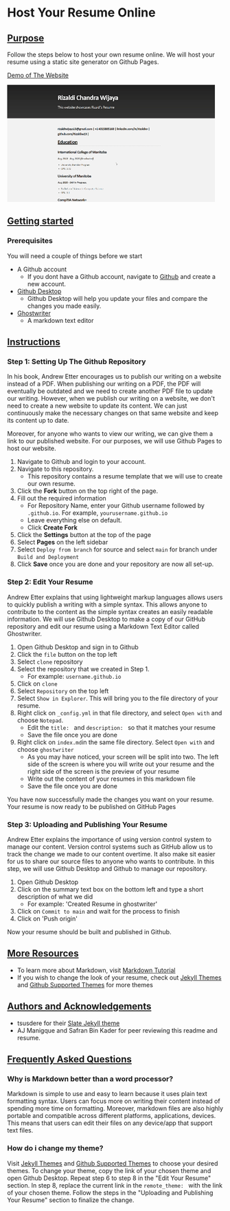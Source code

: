 # Host Your Resume Online

## <u> Purpose </u>

Follow the steps below to host your own resume online. We will host your resume using a static site generator on Github Pages.

[Demo of The Website](https://rizaldiw13.github.io/)

![Demo](https://github.com/Rizaldiw13/Rizaldiw13.github.io/blob/main/app/resume%20demo.gif)

## <u> Getting started </u>

### **Prerequisites**

You will need a couple of things before we start
- A Github account
	+ If you dont have a Github account, navigate to [Github](https://github.com/) and create a new account.
- [Github Desktop](https://desktop.github.com/)
	+ Github Desktop will help you update your files and compare the changes you made easily.
- [Ghostwriter](https://ghostwriter.kde.org/)
    + A markdown text editor

## <u> Instructions </u>
### Step 1: Setting Up The Github Repository

In his book, Andrew Etter encourages us to publish our writing on a website instead of a PDF. When publishing our writing on a PDF, the PDF will eventually be outdated and we need to create another PDF file to update our writing. However, when we publish our writing on a website, we don't need to create a new website to update its content. We can just continuously make the necessary changes on that same website and keep its content up to date.

Moreover, for anyone who wants to view our writing, we can give them a link to our published website. For our purposes, we will use Github Pages to host our website.
 
1. Navigate to Github and login to your account.
2. Navigate to this repository.
	+ This repository contains a resume template that we will use to create our own resume.
3. Click the **Fork** button on the top right of the page.
4. 	Fill out the required information 
	+ For Repository Name, enter your Github username followed by `.github.io`. For example, `yourusername.github.io`
	+ Leave everything else on default.
	+ Click **Create Fork**
5. Click the **Settings** button at the top of the page
6. Select **Pages** on the left sidebar
7. Select `Deploy from branch` for source and select `main` for branch under `Build and Deployment`
8. Click **Save** once you are done and your repository are now all set-up.

### Step 2: Edit Your Resume

Andrew Etter explains that using lightweight markup languages allows users to quickly publish a writing with a simple syntax. This allows anyone to contribute to the content as the simple syntax creates an easily readable information. We will use Github Desktop to make a copy of our GitHub repository and edit our resume using a Markdown Text Editor called Ghostwriter.

1. Open Github Desktop and sign in to Github
2. Click the `file` button on the top left
3. Select `clone` repository
4. Select the repository that we created in Step 1.
	+ For example: `username.github.io`
5. Click on `clone`
6. Select `Repository` on the top left
7. Select `Show in Explorer`. This will bring you to the file directory of your resume. 
8. Right click on `_config.yml` in that file directory,  and select `Open with` and choose `Notepad`.
	+ Edit the `title: ` and `description: ` so that it matches your resume
	+ Save the file once you are done
9. Right click on `index.md`in the same file directory. Select `Open with` and choose `ghostwriter`
	+ As you may have noticed, your screen will be split into two. The left side of the screen is where you will write out your resume and the right side of the screen is the preview of your resume
	+ Write out the content of your resumes in this markdown file
	+ Save the file once you are done

You have now successfully made the changes you want on your resume. Your resume is now ready to be published on GitHub Pages

### Step 3: Uploading and Publishing Your Resume

Andrew Etter explains the importance of using version control system to manage our content. Version control systems such as GitHub allow us to track the change we made to our content overtime. It also make sit easier for us to share our source files to anyone who wants to contribute. In this step, we will use Github Desktop and Github to manage our repository.

1. Open Github Desktop
2. Click on the summary text box on the bottom left and type a short description of what we did
	+ For example: 'Created Resume in ghostwriter'
3. Click on `Commit to main` and wait for the process to finish
4. Click on 'Push origin'

Now your resume should be built and published in Github.

## <u> More Resources </u>
+ To learn more about Markdown, visit [Markdown Tutorial](https://www.markdowntutorial.com/)
+ If you wish to change the look of your resume, check out [Jekyll Themes](http://jekyllthemes.org/themes/slate/) and [Github Supported Themes](https://pages.github.com/themes/) for more themes

## <u> Authors and Acknowledgements </u>
+ tsusdere for their [Slate Jekyll theme](https://github.com/pages-themes/slate) 
+ AJ Manigque and Safran Bin Kader for peer reviewing this readme and resume.

## <u> Frequently Asked Questions </u>

### Why is Markdown better than a word processor?

Markdown is simple to use and easy to learn because it uses plain text formatting syntax. Users can focus more on writing their content instead of spending more time on formatting. Moreover, markdown files are also highly portable and compatible across different platforms, applications, devices. This means that users can edit their files on any device/app that support text files.

### How do i change my theme?

Visit [Jekyll Themes](http://jekyllthemes.org/themes/slate/) and [Github Supported Themes](https://pages.github.com/themes/) to choose your desired themes. To change your theme, copy the link of your chosen theme and open Github Desktop. Repeat step 6 to step 8 in the "Edit Your Resume" section. In step 8, replace the current link in the `remote_theme: ` with the link of your chosen theme. Follow the steps in the "Uploading and Publishing Your Resume" section to finalize the change.